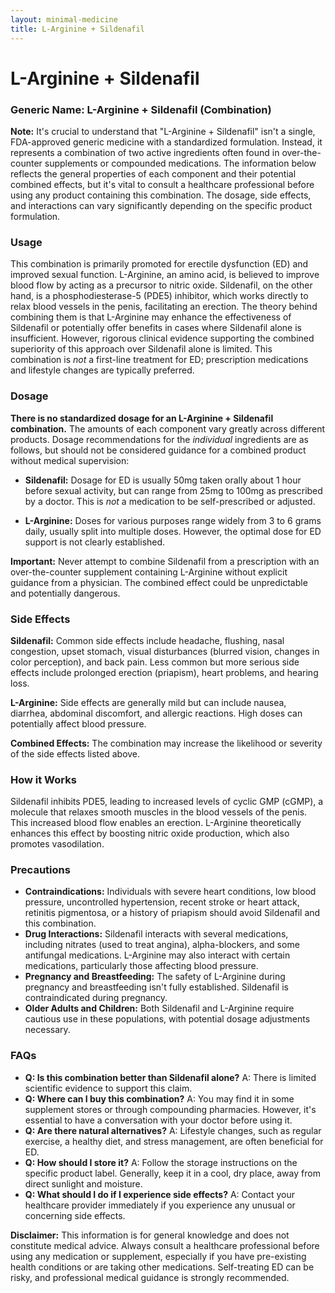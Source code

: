 ```yaml
---
layout: minimal-medicine
title: L-Arginine + Sildenafil
---
```


# L-Arginine + Sildenafil
### Generic Name:  L-Arginine + Sildenafil (Combination)

**Note:**  It's crucial to understand that "L-Arginine + Sildenafil" isn't a single, FDA-approved generic medicine with a standardized formulation.  Instead, it represents a combination of two active ingredients often found in over-the-counter supplements or compounded medications.  The information below reflects the general properties of each component and their potential combined effects, but it's vital to consult a healthcare professional before using any product containing this combination.  The dosage, side effects, and interactions can vary significantly depending on the specific product formulation.


### Usage

This combination is primarily promoted for erectile dysfunction (ED) and improved sexual function.  L-Arginine, an amino acid, is believed to improve blood flow by acting as a precursor to nitric oxide.  Sildenafil, on the other hand, is a phosphodiesterase-5 (PDE5) inhibitor, which works directly to relax blood vessels in the penis, facilitating an erection. The theory behind combining them is that L-Arginine may enhance the effectiveness of Sildenafil or potentially offer benefits in cases where Sildenafil alone is insufficient.  However, rigorous clinical evidence supporting the combined superiority of this approach over Sildenafil alone is limited.  This combination is *not* a first-line treatment for ED;  prescription medications and lifestyle changes are typically preferred.


### Dosage

**There is no standardized dosage for an L-Arginine + Sildenafil combination.**  The amounts of each component vary greatly across different products. Dosage recommendations for the *individual* ingredients are as follows, but should not be considered guidance for a combined product without medical supervision:

* **Sildenafil:**  Dosage for ED is usually 50mg taken orally about 1 hour before sexual activity, but can range from 25mg to 100mg as prescribed by a doctor.  This is *not* a medication to be self-prescribed or adjusted.

* **L-Arginine:**  Doses for various purposes range widely from 3 to 6 grams daily, usually split into multiple doses.  However, the optimal dose for ED support is not clearly established.


**Important:**  Never attempt to combine Sildenafil from a prescription with an over-the-counter supplement containing L-Arginine without explicit guidance from a physician.  The combined effect could be unpredictable and potentially dangerous.


### Side Effects

**Sildenafil:** Common side effects include headache, flushing, nasal congestion, upset stomach, visual disturbances (blurred vision, changes in color perception), and back pain.  Less common but more serious side effects include prolonged erection (priapism), heart problems, and hearing loss.


**L-Arginine:**  Side effects are generally mild but can include nausea, diarrhea, abdominal discomfort, and allergic reactions.  High doses can potentially affect blood pressure.


**Combined Effects:** The combination may increase the likelihood or severity of the side effects listed above.


### How it Works

Sildenafil inhibits PDE5, leading to increased levels of cyclic GMP (cGMP), a molecule that relaxes smooth muscles in the blood vessels of the penis.  This increased blood flow enables an erection.  L-Arginine theoretically enhances this effect by boosting nitric oxide production, which also promotes vasodilation.


### Precautions

* **Contraindications:** Individuals with severe heart conditions, low blood pressure, uncontrolled hypertension, recent stroke or heart attack, retinitis pigmentosa, or a history of priapism should avoid Sildenafil and this combination.
* **Drug Interactions:**  Sildenafil interacts with several medications, including nitrates (used to treat angina), alpha-blockers, and some antifungal medications.  L-Arginine may also interact with certain medications, particularly those affecting blood pressure.
* **Pregnancy and Breastfeeding:**  The safety of L-Arginine during pregnancy and breastfeeding isn't fully established. Sildenafil is contraindicated during pregnancy.
* **Older Adults and Children:**  Both Sildenafil and L-Arginine require cautious use in these populations, with potential dosage adjustments necessary.


### FAQs

* **Q: Is this combination better than Sildenafil alone?** A: There is limited scientific evidence to support this claim.
* **Q:  Where can I buy this combination?** A: You may find it in some supplement stores or through compounding pharmacies. However, it's essential to have a conversation with your doctor before using it.
* **Q: Are there natural alternatives?** A:  Lifestyle changes, such as regular exercise, a healthy diet, and stress management, are often beneficial for ED.
* **Q: How should I store it?** A: Follow the storage instructions on the specific product label. Generally, keep it in a cool, dry place, away from direct sunlight and moisture.
* **Q: What should I do if I experience side effects?** A: Contact your healthcare provider immediately if you experience any unusual or concerning side effects.


**Disclaimer:** This information is for general knowledge and does not constitute medical advice.  Always consult a healthcare professional before using any medication or supplement, especially if you have pre-existing health conditions or are taking other medications.  Self-treating ED can be risky, and professional medical guidance is strongly recommended.
